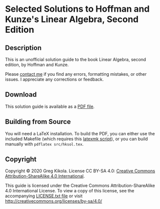Selected Solutions to Hoffman and Kunze's Linear Algebra, Second Edition
========================================================================

Description
-----------

This is an unofficial solution guide to the book Linear Algebra,
second edition, by Hoffman and Kunze.

Please [contact me](mailto:gkikola@gmail.com) if you find any errors,
formatting mistakes, or other issues. I appreciate any corrections or
feedback.


Download
--------

This solution guide is available as a
[PDF file](https://www.gregkikola.com/dl/guides/hksol.pdf).


Building from Source
--------------------

You will need a LaTeX installation. To build the PDF, you can either
use the included Makefile (which requires this [latexmk
script](http://personal.psu.edu/jcc8//software/latexmk-jcc/)), or you
can build manually with `pdflatex src/hksol.tex`.


Copyright
---------

Copyright &copy; 2020 Greg Kikola. License CC BY-SA 4.0:
[Creative Commons Attribution-ShareAlike 4.0
International](http://creativecommons.org/licenses/by-sa/4.0/).

This guide is licensed under the Creative Commons
Attribution-ShareAlike 4.0 International License. To view a copy of
this license, see the accompanying [LICENSE.txt file](LICENSE.txt) or
visit http://creativecommons.org/licenses/by-sa/4.0/
